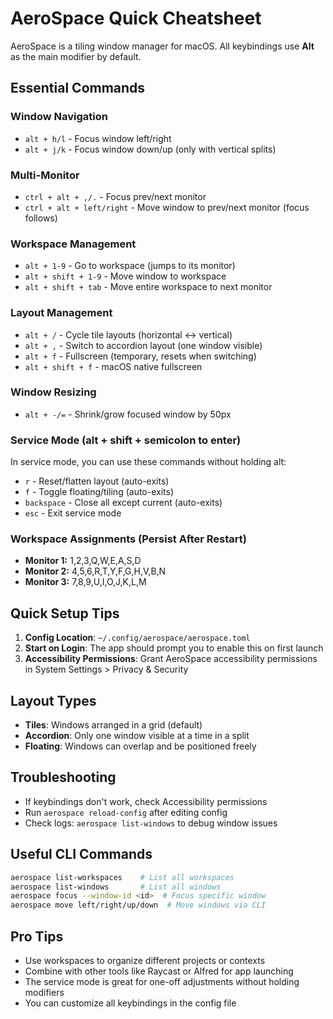# AeroSpace Quick Cheatsheet

AeroSpace is a tiling window manager for macOS. All keybindings use **Alt** as the main modifier by default.

## Essential Commands

### Window Navigation
- `alt + h/l` - Focus window left/right
- `alt + j/k` - Focus window down/up (only with vertical splits)

### Multi-Monitor
- `ctrl + alt + ,/.` - Focus prev/next monitor
- `ctrl + alt + left/right` - Move window to prev/next monitor (focus follows)

### Workspace Management
- `alt + 1-9` - Go to workspace (jumps to its monitor)
- `alt + shift + 1-9` - Move window to workspace
- `alt + shift + tab` - Move entire workspace to next monitor

### Layout Management
- `alt + /` - Cycle tile layouts (horizontal ↔ vertical)
- `alt + ,` - Switch to accordion layout (one window visible)
- `alt + f` - Fullscreen (temporary, resets when switching)
- `alt + shift + f` - macOS native fullscreen

### Window Resizing
- `alt + -/=` - Shrink/grow focused window by 50px

### Service Mode (alt + shift + semicolon to enter)
In service mode, you can use these commands without holding alt:
- `r` - Reset/flatten layout (auto-exits)
- `f` - Toggle floating/tiling (auto-exits)
- `backspace` - Close all except current (auto-exits)
- `esc` - Exit service mode

### Workspace Assignments (Persist After Restart)
- **Monitor 1:** 1,2,3,Q,W,E,A,S,D
- **Monitor 2:** 4,5,6,R,T,Y,F,G,H,V,B,N
- **Monitor 3:** 7,8,9,U,I,O,J,K,L,M

## Quick Setup Tips

1. **Config Location**: `~/.config/aerospace/aerospace.toml`
2. **Start on Login**: The app should prompt you to enable this on first launch
3. **Accessibility Permissions**: Grant AeroSpace accessibility permissions in System Settings > Privacy & Security

## Layout Types
- **Tiles**: Windows arranged in a grid (default)
- **Accordion**: Only one window visible at a time in a split
- **Floating**: Windows can overlap and be positioned freely

## Troubleshooting
- If keybindings don't work, check Accessibility permissions
- Run `aerospace reload-config` after editing config
- Check logs: `aerospace list-windows` to debug window issues

## Useful CLI Commands
```bash
aerospace list-workspaces    # List all workspaces
aerospace list-windows       # List all windows
aerospace focus --window-id <id>  # Focus specific window
aerospace move left/right/up/down  # Move windows via CLI
```

## Pro Tips
- Use workspaces to organize different projects or contexts
- Combine with other tools like Raycast or Alfred for app launching
- The service mode is great for one-off adjustments without holding modifiers
- You can customize all keybindings in the config file